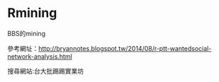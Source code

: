 # Rmining
BBS的mining

參考網址：http://bryannotes.blogspot.tw/2014/08/r-ptt-wantedsocial-network-analysis.html

搜尋網站:台大批踢踢實業坊
